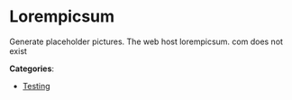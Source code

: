 # Lorempicsum


Generate placeholder pictures. The web host lorempicsum. com does not exist



**Categories**:
- [Testing](https://github.com/apis-list/apis-list#testing)




